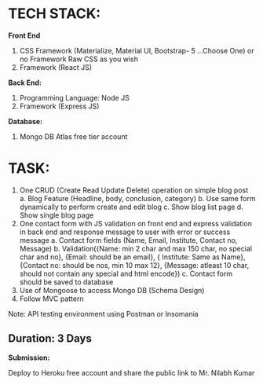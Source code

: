 # TECH STACK:

**Front End**

1. CSS Framework (Materialize, Material UI, Bootstrap- 5 ...Choose One) or no Framework Raw CSS
    as you wish
2. Framework (React JS)

**Back End:**

1. Programming Language: Node JS
2. Framework (Express JS)

**Database:**

1. Mongo DB Atlas free tier account

# TASK:

1. One CRUD (Create Read Update Delete) operation on simple blog post
    a. Blog Feature (Headline, body, conclusion, category)
    b. Use same form dynamically to perform create and edit blog
    c. Show blog list page
    d. Show single blog page
2. One contact form with JS validation on front end and express validation in back end and
    response message to user with error or success message
       a. Contact form fields (Name, Email, Institute, Contact no, Message)
       b. Validation({Name: min 2 char and max 150 char, no special char and no}, {Email: should
          be an email}, { Institute: Same as Name}, {Contact no: should be nos, min 10 max 12},
          {Message: atleast 10 char, should not contain any special and html encode})
       c. Contact form should be saved to database
3. Use of Mongoose to access Mongo DB (Schema Design)
4. Follow MVC pattern

Note: API testing environment using Postman or Insomania

## Duration: 3 Days

**Submission:**

Deploy to Heroku free account and share the public link to Mr. Nilabh Kumar

